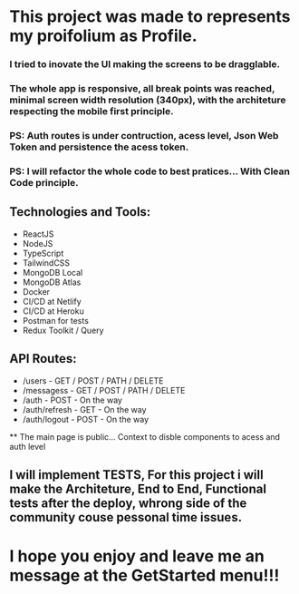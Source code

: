 # This project was made to represents my proifolium as Profile.

### I tried to inovate the UI making the screens to be dragglable.

### The whole app is responsive, all break points was reached, minimal screen width resolution (340px), with the architeture respecting the mobile first principle.

### PS: Auth routes is under contruction, acess level, Json Web Token and persistence the acess token.

### PS: I will refactor the whole code to best pratices... With Clean Code principle.

## Technologies and Tools:

- ReactJS
- NodeJS
- TypeScript
- TailwindCSS
- MongoDB Local
- MongoDB Atlas
- Docker
- CI/CD at Netlify
- CI/CD at Heroku
- Postman for tests
- Redux Toolkit / Query

## API Routes:

- /users - GET / POST / PATH / DELETE
- /messagess - GET / POST / PATH / DELETE
- /auth - POST - On the way
- /auth/refresh - GET - On the way
- /auth/logout - POST - On the way

\*\* The main page is public... Context to disble components to acess and auth level

## I will implement TESTS, For this project i will make the Architeture, End to End, Functional tests after the deploy, whrong side of the community couse pessonal time issues.

# I hope you enjoy and leave me an message at the GetStarted menu!!!
